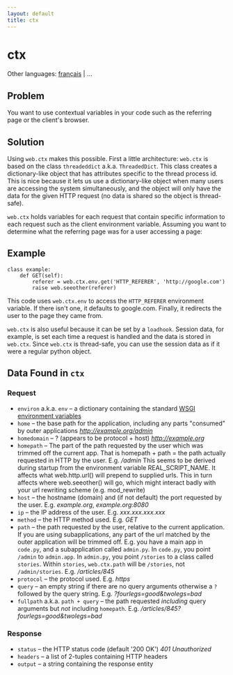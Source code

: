 ```yaml
---
layout: default
title: ctx
---
```


# ctx

Other languages: [français](/../cookbook/ctx/fr) | ...

Problem
-------

You want to use contextual variables in your code such as the referring page or the client's browser.

Solution
--------

Using `web.ctx` makes this possible. First a little architecture: `web.ctx` is based on the class `threadeddict` a.k.a. `ThreadedDict`. This class creates a dictionary-like object that has attributes specific to the thread process id. This is nice because it lets us use a dictionary-like object when many users are accessing the system simultaneously, and the object will only have the data for the given HTTP request (no data is shared so the object is thread-safe).

`web.ctx` holds variables for each request that contain specific information to each request such as the client environment variable. Assuming you want to determine what the referring page was for a user accessing a page:

Example
-------

    class example:
        def GET(self):
            referer = web.ctx.env.get('HTTP_REFERER', 'http://google.com')
            raise web.seeother(referer)

This code uses `web.ctx.env` to access the `HTTP_REFERER` environment variable. If there isn't one, it defaults to google.com. Finally, it redirects the user to the page they came from.

`web.ctx` is also useful because it can be set by a `loadhook`. Session data, for example, is set each time a request is handled and the data is stored in `web.ctx`. Since `web.ctx` is thread-safe, you can use the session data as if it were a regular python object.

Data Found in `ctx`
-------------------

### Request ###
*   `environ` a.k.a. `env` &ndash; a dictionary containing the standard [WSGI environment variables](http://www.python.org/dev/peps/pep-0333/#environ-variables)
*   `home` &ndash; the base path for the application, including any parts "consumed" by outer applications *http://example.org/admin*
*   `homedomain` &ndash; ? (appears to be protocol + host) *http://example.org*
*   `homepath` &ndash; The part of the path requested by the user which was trimmed off the current app. That is homepath + path = the path actually requested in HTTP by the user. E.g. */admin* This seems to be derived during startup from the environment variable REAL_SCRIPT_NAME. It affects what web.http.url() will prepend to supplied urls. This in turn affects where web.seeother() will go, which might interact badly with your url rewriting scheme (e.g. mod_rewrite)
*   `host` &ndash; the hostname (domain) and (if not default) the port requested by the user. E.g. *example.org*, *example.org:8080*
*   `ip` &ndash; the IP address of the user. E.g. *xxx.xxx.xxx.xxx*
*   `method` &ndash; the HTTP method used. E.g. *GET*
*   `path` &ndash; the path requested by the user, relative to the current application. If you are using subapplications, any part of the url matched by the outer application will be trimmed off. E.g. you have a main app in `code.py`, and a subapplication called `admin.py`. In `code.py`, you point `/admin` to `admin.app`.  In `admin.py`, you point `/stories` to a class called `stories`. Within `stories`, `web.ctx.path` will be `/stories`, not `/admin/stories`. E.g. */articles/845*
*   `protocol` &ndash; the protocol used. E.g. *https*
*   `query` &ndash; an empty string if there are no query arguments otherwise a `?` followed by the query string. E.g. *?fourlegs=good&twolegs=bad*
*   `fullpath` a.k.a. `path + query` &ndash; the path requested *including* query arguments but *not* including `homepath`. E.g. */articles/845?fourlegs=good&twolegs=bad*

### Response ###
*   `status` &ndash; the HTTP status code (default '200 OK') *401 Unauthorized*
*   `headers` &ndash; a list of 2-tuples containing HTTP headers
*   `output` &ndash; a string containing the response entity
